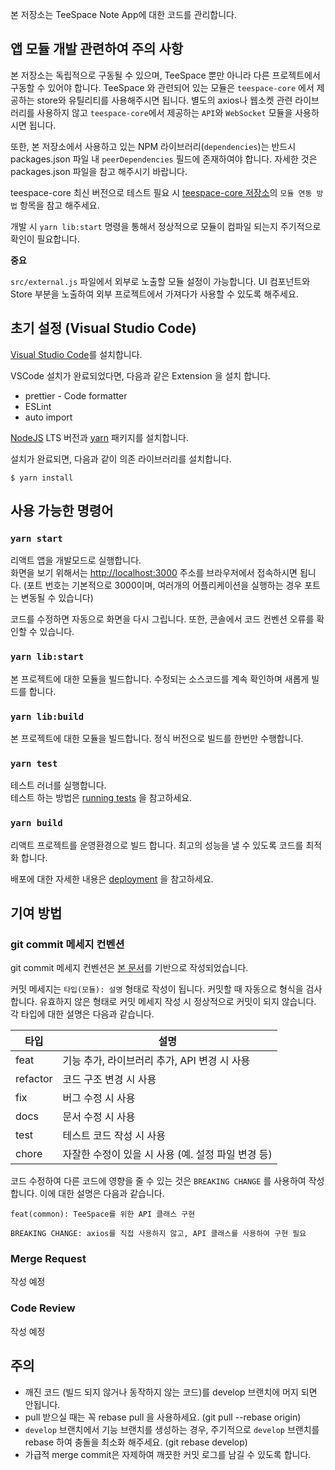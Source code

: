 본 저장소는 TeeSpace Note App에 대한 코드를 관리합니다.

## 앱 모듈 개발 관련하여 주의 사항

본 저장소는 독립적으로 구동될 수 있으며, TeeSpace 뿐만 아니라 다른 프로젝트에서 구동할 수 있어야 합니다. TeeSpace 와 관련되어 있는 모듈은 `teespace-core` 에서 제공하는 store와 유틸리티를 사용해주시면 됩니다. 별도의 axios나 웹소켓 관련 라이브러리를 사용하지 않고 `teespace-core`에서 제공하는 `API`와 `WebSocket` 모듈을 사용하시면 됩니다.

또한, 본 저장소에서 사용하고 있는 NPM 라이브러리(`dependencies`)는 반드시 packages.json 파일 내 `peerDependencies` 필드에 존재하여야 합니다. 자세한 것은 packages.json 파일을 참고 해주시기 바랍니다.

teespace-core 최신 버전으로 테스트 필요 시 [teespace-core 저장소](http://192.168.158.12:9000/teespace/teespace-core)의 `모듈 연동 방법` 항목을 참고 해주세요.

개발 시 `yarn lib:start` 명령을 통해서 정상적으로 모듈이 컴파일 되는지 주기적으로 확인이 필요합니다.

**중요**

`src/external.js` 파일에서 외부로 노출할 모듈 설정이 가능합니다. UI 컴포넌트와 Store 부분을 노출하여 외부 프로젝트에서 가져다가 사용할 수 있도록 해주세요.

## 초기 설정 (Visual Studio Code)

[Visual Studio Code](https://code.visualstudio.com)를 설치합니다.

VSCode 설치가 완료되었다면, 다음과 같은 Extension 을 설치 합니다.

- prettier - Code formatter
- ESLint
- auto import

[NodeJS](https://nodejs.org) LTS 버전과 [yarn](https://nodejs.org/en/) 패키지를 설치합니다.

설치가 완료되면, 다음과 같이 의존 라이브러리를 설치합니다.

```
$ yarn install
```

## 사용 가능한 명령어

### `yarn start`

리액트 앱을 개발모드로 실행합니다. <br />
화면을 보기 위해서는 [http://localhost:3000](http://localhost:3000) 주소를 브라우저에서 접속하시면 됩니다. (포트 번호는 기본적으로 3000이며, 여러개의 어플리케이션을 실행하는 경우 포트는 변동될 수 있습니다)

코드를 수정하면 자동으로 화면을 다시 그립니다. 또한, 콘솔에서 코드 컨벤션 오류를 확인할 수 있습니다.

### `yarn lib:start`

본 프로젝트에 대한 모듈을 빌드합니다. 수정되는 소스코드를 계속 확인하며 새롭게 빌드를 합니다.

### `yarn lib:build`

본 프로젝트에 대한 모듈을 빌드합니다. 정식 버전으로 빌드를 한번만 수행합니다.

### `yarn test`

테스트 러너를 실행합니다.<br />
테스트 하는 방법은 [running tests](https://facebook.github.io/create-react-app/docs/running-tests) 을 참고하세요.

### `yarn build`

리액트 프로젝트를 운영환경으로 빌드 합니다. 최고의 성능을 낼 수 있도록 코드를 최적화 합니다.

배포에 대한 자세한 내용은 [deployment](https://facebook.github.io/create-react-app/docs/deployment) 을 참고하세요.

## 기여 방법

### git commit 메세지 컨벤션

git commit 메세지 컨벤션은 [본 문서](https://www.conventionalcommits.org/ko/v1.0.0/)를 기반으로 작성되었습니다.

커밋 메세지는 `타입(모듈): 설명` 형태로 작성이 됩니다. 커밋할 때 자동으로 형식을 검사합니다. 유효하지 않은 형태로 커밋 메세지 작성 시 정상적으로 커밋이 되지 않습니다. 각 타입에 대한 설명은 다음과 같습니다.

| 타입     | 설명                                               |
| -------- | -------------------------------------------------- |
| feat     | 기능 추가, 라이브러리 추가, API 변경 시 사용       |
| refactor | 코드 구조 변경 시 사용                             |
| fix      | 버그 수정 시 사용                                  |
| docs     | 문서 수정 시 사용                                  |
| test     | 테스트 코드 작성 시 사용                           |
| chore    | 자잘한 수정이 있을 시 사용 (예. 설정 파일 변경 등) |

코드 수정하여 다른 코드에 영향을 줄 수 있는 것은 `BREAKING CHANGE` 를 사용하여 작성합니다. 이에 대한 설명은 다음과 같습니다.

```
feat(common): TeeSpace를 위한 API 클래스 구현

BREAKING CHANGE: axios를 직접 사용하지 않고, API 클래스를 사용하여 구현 필요
```

### Merge Request

작성 예정

### Code Review

작성 예정

## 주의

- 깨진 코드 (빌드 되지 않거나 동작하지 않는 코드)를 develop 브랜치에 머지 되면 안됩니다.
- pull 받으실 때는 꼭 rebase pull 을 사용하세요. (git pull --rebase origin)
- `develop` 브랜치에서 기능 브랜치를 생성하는 경우, 주기적으로 `develop` 브랜치를 rebase 하여 충돌을 최소화 해주세요. (git rebase develop)
- 가급적 merge commit은 자제하여 깨끗한 커밋 로그를 남길 수 있도록 합니다.

